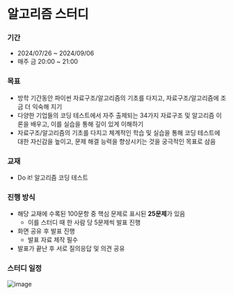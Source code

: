 # **알고리즘 스터디**
### **기간**
- 2024/07/26 ~ 2024/09/06
- 매주 금 20:00 ~ 21:00

### **목표**
- 방학 기간동안 파이썬 자료구조/알고리즘의 기초를 다지고, 자료구조/알고리즘에 조금 더 익숙해 지기
- 다양한 기업들의 코딩 테스트에서 자주 출제되는 34가지 자료구조 및 알고리즘 이론을 배우고, 이를 실습을 통해 깊이 있게 이해하기
- 자료구조/알고리즘의 기초를 다지고 체계적인 학습 및 실습을 통해 코딩 테스트에 대한 자신감을 높이고, 문제 해결 능력을 향상시키는 것을 궁극적인 목표로 삼음

### **교재**
- Do it! 알고리즘 코딩 테스트

### **진행 방식**
- 해당 교재에 수록된 100문항 중 핵심 문제로 표시된 **25문제**가 있음
    - 이를 스터디 때 한 사람 당 5문제씩 발표 진행
- 화면 공유 후 발표 진행
    - 발표 자료 제작 필수
- 발표가 끝난 후 서로 질의응답 및 의견 공유

### **스터디 일정**
![image](https://github.com/user-attachments/assets/c57ef214-f9a8-4d71-8f08-37d2e5bd99b6)
